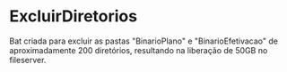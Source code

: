 # ExcluirDiretorios

Bat criada para excluir as pastas "BinarioPlano" e "BinarioEfetivacao" de aproximadamente 200 diretórios, resultando na liberação de 50GB no fileserver.
